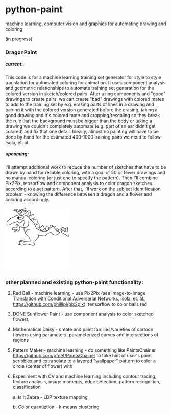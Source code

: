 # python-paint
machine learning, computer vision and graphics for automating drawing and coloring

(in progress)

### DragonPaint 
##### current: 
This code is for a machine learning training set generator for style to style translation for automated coloring for animation. It uses component analysis and geometric relationships to automate training set generation for the colored version in sketch/colored pairs. After using components and "good" drawings to create pairs, we can create "bad" drawings with colored mates to add to the training set by e.g. erasing parts of lines in a drawing and pairing it with the colored version generated before the erasing, taking a good drawing and it's colored mate and cropping/rescaling so they break the rule that the background must be bigger than the body or taking a drawing we couldn't completely automate (e.g. part of an ear didn't get colored) and fix that one detail. Ideally, almost no painting will have to be done by hand for the estimated 400-1000 training pairs we need to follow Isola, et. al.

##### upcoming: 
I'll attempt additional work to reduce the number of sketches that have to be drawn by hand for reliable coloring, with a goal of 50 or fewer drawings and no manual coloring (or just one to specify the pattern). Then I'll combine Pix2Pix, tensorflow and component analysis to color dragon sketches according to a set pattern. After that, I'll work on the subject identification problem - knowing the difference between a dragon and a flower and coloring accordingly.

![alt text](./Dragon200x200.bmp)

### other planned and existing python-paint functionality:
2. Red Ball - machine learning - use Pix2Pix (see Image-to-Image Translation with Conditional Adversarial Networks, Isola, et. al., https://github.com/phillipi/pix2pix), tensorflow to color balls red
3. DONE Sunflower Paint - use component analysis to color sketched flowers
4. Mathematical Daisy - create and paint families/varieties of cartoon flowers using parameters, parameterized curves and intersections of regions
5. Pattern Maker - machine learning - do something like PaintsChainer https://github.com/pfnet/PaintsChainer to take hint of user's paint scribbles and extrapolate to a layered "wallpaper" pattern to color a circle (center of flower) with
6. Experiment with CV and machine learning including contour tracing, texture analysis, image moments, edge detection, pattern recognition, classification

    a. Is It Zebra - LBP texture mapping
    
    b. Color quantiztion - k-means clustering
